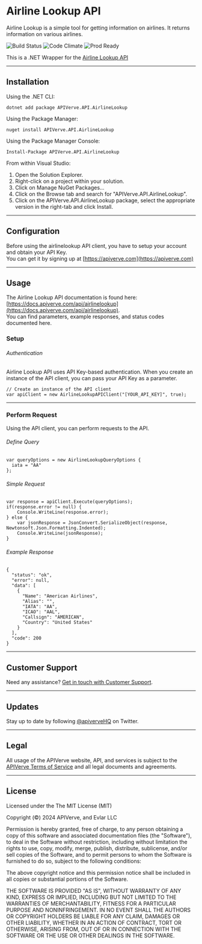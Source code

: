 Airline Lookup API
============

Airline Lookup is a simple tool for getting information on airlines. It returns information on various airlines.

![Build Status](https://img.shields.io/badge/build-passing-green)
![Code Climate](https://img.shields.io/badge/maintainability-B-purple)
![Prod Ready](https://img.shields.io/badge/production-ready-blue)

This is a .NET Wrapper for the [Airline Lookup API](https://apiverve.com/marketplace/api/airlinelookup)

---

## Installation

Using the .NET CLI:
```
dotnet add package APIVerve.API.AirlineLookup
```

Using the Package Manager:
```
nuget install APIVerve.API.AirlineLookup
```

Using the Package Manager Console:
```
Install-Package APIVerve.API.AirlineLookup
```

From within Visual Studio:

1. Open the Solution Explorer.
2. Right-click on a project within your solution.
3. Click on Manage NuGet Packages...
4. Click on the Browse tab and search for "APIVerve.API.AirlineLookup".
5. Click on the APIVerve.API.AirlineLookup package, select the appropriate version in the right-tab and click Install.


---

## Configuration

Before using the airlinelookup API client, you have to setup your account and obtain your API Key.  
You can get it by signing up at [https://apiverve.com](https://apiverve.com)

---

## Usage

The Airline Lookup API documentation is found here: [https://docs.apiverve.com/api/airlinelookup](https://docs.apiverve.com/api/airlinelookup).  
You can find parameters, example responses, and status codes documented here.

### Setup

###### Authentication
Airline Lookup API uses API Key-based authentication. When you create an instance of the API client, you can pass your API Key as a parameter.

```
// Create an instance of the API client
var apiClient = new AirlineLookupAPIClient("[YOUR_API_KEY]", true);
```

---


### Perform Request
Using the API client, you can perform requests to the API.

###### Define Query

```
var queryOptions = new AirlineLookupQueryOptions {
  iata = "AA"
};
```

###### Simple Request

```
var response = apiClient.Execute(queryOptions);
if(response.error != null) {
	Console.WriteLine(response.error);
} else {
    var jsonResponse = JsonConvert.SerializeObject(response, Newtonsoft.Json.Formatting.Indented);
    Console.WriteLine(jsonResponse);
}
```

###### Example Response

```
{
  "status": "ok",
  "error": null,
  "data": [
    {
      "Name": "American Airlines",
      "Alias": "",
      "IATA": "AA",
      "ICAO": "AAL",
      "Callsign": "AMERICAN",
      "Country": "United States"
    }
  ],
  "code": 200
}
```

---

## Customer Support

Need any assistance? [Get in touch with Customer Support](https://apiverve.com/contact).

---

## Updates
Stay up to date by following [@apiverveHQ](https://twitter.com/apiverveHQ) on Twitter.

---

## Legal

All usage of the APIVerve website, API, and services is subject to the [APIVerve Terms of Service](https://apiverve.com/terms) and all legal documents and agreements.

---

## License
Licensed under the The MIT License (MIT)

Copyright (&copy;) 2024 APIVerve, and Evlar LLC

Permission is hereby granted, free of charge, to any person obtaining a copy of this software and associated documentation files (the "Software"), to deal in the Software without restriction, including without limitation the rights to use, copy, modify, merge, publish, distribute, sublicense, and/or sell copies of the Software, and to permit persons to whom the Software is furnished to do so, subject to the following conditions:

The above copyright notice and this permission notice shall be included in all copies or substantial portions of the Software.

THE SOFTWARE IS PROVIDED "AS IS", WITHOUT WARRANTY OF ANY KIND, EXPRESS OR IMPLIED, INCLUDING BUT NOT LIMITED TO THE WARRANTIES OF MERCHANTABILITY, FITNESS FOR A PARTICULAR PURPOSE AND NONINFRINGEMENT. IN NO EVENT SHALL THE AUTHORS OR COPYRIGHT HOLDERS BE LIABLE FOR ANY CLAIM, DAMAGES OR OTHER LIABILITY, WHETHER IN AN ACTION OF CONTRACT, TORT OR OTHERWISE, ARISING FROM, OUT OF OR IN CONNECTION WITH THE SOFTWARE OR THE USE OR OTHER DEALINGS IN THE SOFTWARE.